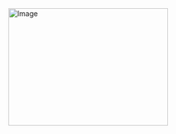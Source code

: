 
<img width="319" height="234" alt="Image" src="https://github.com/user-attachments/assets/cc9effbb-000f-4b97-a92f-eba32927a9f0" />
